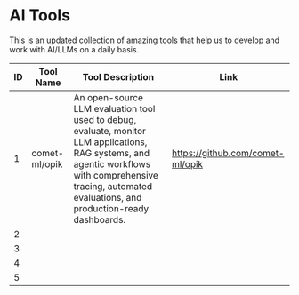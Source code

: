 # AI Tools

This is an updated collection of amazing tools that help us to develop and work with AI/LLMs on a daily basis.

| ID  | Tool Name | Tool Description | Link |
| --- | --------- | ---------------- | ---- |
| 1   | comet-ml/opik          | An open-source LLM evaluation tool used to debug, evaluate, monitor LLM applications, RAG systems, and agentic workflows with comprehensive tracing, automated evaluations, and production-ready dashboards.                 | https://github.com/comet-ml/opik     |
| 2   |           |                  |      |
| 3   |           |                  |      |
| 4   |           |                  |      |
| 5   |           |                  |      |
